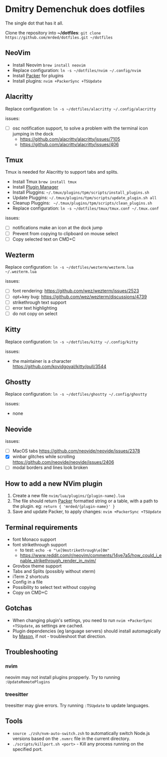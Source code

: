 # Dmitry Demenchuk does dotfiles

The single dot that has it all.

Clone the repository into **~/dotfiles**: `git clone https://github.com/mrded/dotfiles.git ~/dotfiles`

## NeoVim

- Install Neovim `brew install neovim`
- Replace configuration: `ln -s ~/dotfiles/nvim ~/.config/nvim`
- Install [Packer](https://github.com/wbthomason/packer.nvim) for plugins
- Install plugins: `nvim +PackerSync +TSUpdate`

## Alacritty

Replace configuration: `ln -s ~/dotfiles/alacritty ~/.config/alacritty`

issues:

- [ ] osc notification support, to solve a problem with the terminal icon jumping in the dock
  - https://github.com/alacritty/alacritty/issues/7105
  - https://github.com/alacritty/alacritty/issues/406

## Tmux

Tmux is needed for Alacritty to support tabs and splits.

- Install Tmux `brew install tmux`
- Install [Plugin Manager](https://github.com/tmux-plugins/tpm)
- Install Pluggins: `~/.tmux/plugins/tpm/scripts/install_plugins.sh`
- Update Pluggins: `~/.tmux/plugins/tpm/scripts/update_plugin.sh all`
- Cleanup Pluggins: ` ~/.tmux/plugins/tpm/scripts/clean_plugins.sh`
- Replace configuration: `ln -s ~/dotfiles/tmux/tmux.conf ~/.tmux.conf`

issues:

- [ ] notifications make an icon at the dock jump
- [ ] Prevent from copying to clipboard on mouse select
- [ ] Copy selected text on CMD+C

## Wezterm

Replace configuration: `ln -s ~/dotfiles/wezterm/wezterm.lua ~/.wezterm.lua`

issues:

- [ ] font rendering: https://github.com/wez/wezterm/issues/2523
- [ ] opt+key bug: https://github.com/wez/wezterm/discussions/4739
- [ ] strikethrough text support
- [ ] error text highlighting
- [ ] do not copy on select

## Kitty

Replace configuration: `ln -s ~/dotfiles/kitty ~/.config/kitty`

issues:

- the maintainer is a character https://github.com/kovidgoyal/kitty/pull/3544

## Ghostty

Replace configuration: `ln -s ~/dotfiles/ghostty ~/.config/ghostty`

issues:

- none

## Neovide

issues:

- [ ] MacOS tabs https://github.com/neovide/neovide/issues/2378
- [x] winbar glitches while scrolling https://github.com/neovide/neovide/issues/2406
- [ ] modal borders and lines look broken

## How to add a new NVim plugin

1. Create a new file `nvim/lua/plugins/{plugin-name}.lua`
2. The file should return [Packer](https://github.com/wbthomason/packer.nvim) formatted string or a table, with a path to the plugin. eg: `return { 'mrded/{plugin-name}' }`
3. Save and update Packer, to apply changes: `nvim +PackerSync +TSUpdate`

## Terminal requirements

- font Monaco support
- font strikethrough support
  - to test: `echo -e "\e[9mstrikethrough\e[0m"`
  - https://www.reddit.com/r/neovim/comments/14ye7a5/how_could_i_enable_strikethrough_render_in_nvim/
- Grovbox theme support
- Tabs and Splits (possibly without xterm)
- iTerm 2 shortcuts
- Config in a file
- Possibility to select text without copying
- Copy on CMD+C

## Gotchas

- When changing plugin's settings, you need to run `nvim +PackerSync +TSUpdate`, as settings are cached.
- Plugin dependencies (eg language servers) should install automagically by [Mason](https://github.com/williamboman/mason.nvim), if not - troubleshoot that direction.

## Troubleshooting

### nvim

neovim may not install plugins propperly. Try to running `:UpdateRemotePlugins`

### treesitter

treesitter may give errors. Try running `:TSUpdate` to update languages.

## Tools

- `source ./zsh/nvm-auto-switch.zsh` to automatically switch Node.js versions based on the `.nvmrc` file in the current directory.
- `./scripts/killport.sh <port>` - Kill any process running on the specified port.
